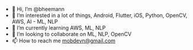 - 👋 Hi, I’m @bheemann
- 👀 I’m interested in a lot of things, Android, Flutter, iOS, Python, OpenCV, AWS, AI - ML, NLP 
- 🌱 I’m currently learning AWS, ML, NLP
- 💞️ I’m looking to collaborate on ML, NLP, OpenCV
- 📫 How to reach me mobdevn@gmail.com

<!---
mobdevn/mobdevn is a ✨ special ✨ repository because its `README.md` (this file) appears on your GitHub profile.
You can click the Preview link to take a look at your changes.
--->
